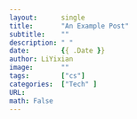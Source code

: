 ```yaml
---
layout:		 single
title:       "An Example Post"
subtitle:    ""
description: " "
date:        {{ .Date }}
author: LiYixian
image:       ""
tags:        ["cs"]
categories:  ["Tech" ]
URL: 
math: False
---
```

